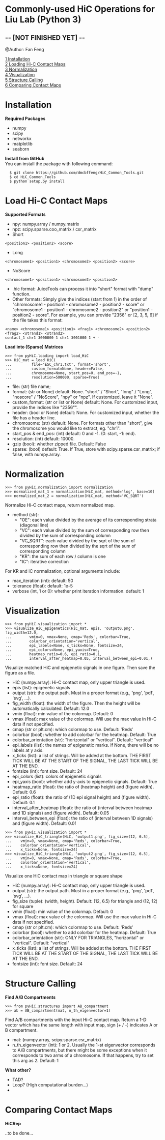 # Commonly-used HiC Operations for Liu Lab (Python 3) #
## -- [NOT FINISHED YET] -- ##
@Author: Fan Feng

[1 Installation](#installation)\
[2 Loading Hi-C Contact Maps](#load-hi-c-contact-maps)\
[3 Normalization](#normalization)\
[4 Visualization](#visualization)\
[5 Structure Calling](#structure-calling)\
[6 Comparing Contact Maps](#comparing-contact-maps)


# Installation
**Required Packages**
- numpy
- scipy
- networkx
- matplotlib
- seaborn

**Install from GitHub**\
You can install the package with following command:
  ```console
    $ git clone https://github.com/dmcbffeng/HiC_Common_Tools.git
    $ cd HiC_Common_Tools
    $ python setup.py install
  ```


# Load Hi-C Contact Maps
 **Supported Formats**
 - npy: numpy.array / numpy.matrix
 - npz: scipy.sparse.coo_matrix / csr_matrix
 - Short
 ```
 <position1> <position2> <score>
 ```
 - Long
 ```
 <chromosome1> <position1> <chromosome2> <position2> <score>
 ```
 - NoScore
 ```
 <chromosome1> <position1> <chromosome2> <position2>
 ```
 - .hic format: JuiceTools can process it into "short" format with "dump" function.
 - Other formats: Simply give the indices (start from 1) in the order of
 "chromosome1 - position1 - chromosome2 - position2 - score" or
 "chromosome1 - position1 - chromosome2 - position2" or
 "position1 - position2 - score".
 For example, you can provide "2356" or [2, 3, 5, 6] if the file takes this format:
 ```
 <name> <chromosome1> <position1> <frag1> <chromosome2> <position2> <frag2> <strand1> <strand2>
 contact_1 chr1 3000000 1 chr1 3001000 1 + -
 ```
 
 **Load into (Sparse) Matrices**
 ```console
 >>> from pyHiC.loading import load_HiC
 >>> HiC_mat = load_HiC(
 ...         file='ESC_chr1.txt', format='short',
 ...         custom_format=None, header=False,
 ...         chromosome=None, start_pos=0, end_pos=-1,
 ...         resolution=500000, sparse=True)
 ```
 - file: (str) file name;
 - format: (str or None) default: None. "short" / "Short", "long" / "Long", "noscore" / "NoScore", "npy" or "npz". If customized, leave it "None". 
 - custom_format: (str or list or None) default: None. For customized input, provide the indices like "2356"".
 - header: (bool or None) default: None. For customized input, whether the file has a header line.
 - chromosome: (str) default: None. For formats other than "short", give the chromosome you would like to extract, eg. "chr1".
 - start_pos & end_pos: (int) default: 0 and -1. (0: start, -1: end).
 - resolution: (int) default: 10000.
 - gzip (bool): whether zipped file. Default: False
 - sparse: (bool) default: True. If True, store with scipy.sparse.csr_matrix; if false, with numpy.array.
 

# Normalization
 ```config
 >>> from pyHiC.normalization import normalization
 >>> normalized_mat_1 = normalization(HiC_mat, method='log', base=10)
 >>> normalized_mat_2 = normalization(HiC_mat, method='VC_SQRT')
 ```
 Normalize Hi-C contact maps, return normalized map.
 - method (str):
   - "OE": each value divided by the average of its corresponding strata (diagonal line)
   - "VC": each value divided by the sum of corresponding row then
   divided by the sum of corresponding column
   - "VC_SQRT": each value divided by the sqrt of the sum of corresponding row then
   divided by the sqrt of the sum of corresponding column
   - "KR": the sum of each row / column is one
   - "IC": iterative correction
   
 For KR and IC normalization, optional arguments include:
   - max_iteration (int): default: 50
   - tolerance (float): default: 1e-5
   - verbose (int, 1 or 0): whether print iteration information. default: 1 

# Visualization
 ```config
 >>> from pyHiC.visualization import *
 >>> visualize_HiC_epigenetics(HiC_mat, epis, 'output0.png', fig_width=12.0,
 ...        vmin=0, vmax=None, cmap='Reds', colorbar=True,
 ...        colorbar_orientation='vertical',
 ...        epi_labels=None, x_ticks=None, fontsize=24,
 ...        epi_colors=None, epi_yaxis=True,
 ...        heatmap_ratio=0.6, epi_ratio=0.1,
 ...        interval_after_heatmap=0.05, interval_between_epi=0.01,)
 ```
 Visualize matched HiC and epigenetic signals in one figure.
 Then save the figure as a file.
 - HiC (numpy.array): Hi-C contact map, only upper triangle is used.
 - epis (list): epigenetic signals
 - output (str): the output path. Must in a proper format (e.g., 'png', 'pdf', 'svg', ...).
 - fig_width (float): the width of the figure. Then the height will be automatically calculated. Default: 12.0
 - vmin (float): min value of the colormap. Default: 0
 - vmax (float): max value of the colormap. Will use the max value in Hi-C data if not specified.
 - cmap (str or plt.cm): which colormap to use. Default: 'Reds'
 - colorbar (bool): whether to add colorbar for the heatmap. Default: True
 - colorbar_orientation (str): "horizontal" or "vertical". Default: "vertical"
 - epi_labels (list): the names of epigenetic marks. If None, there will be no labels at y axis.
 - x_ticks (list): a list of strings. Will be added at the bottom. THE FIRST TICK WILL BE AT THE START OF THE SIGNAL, THE LAST TICK WILL BE AT THE END.
 - fontsize (int): font size. Default: 24
 - epi_colors (list): colors of epigenetic signals
 - epi_yaxis (bool): whether add y-axis to epigenetic signals. Default: True
 - heatmap_ratio (float): the ratio of (heatmap height) and (figure width). Default: 0.6
 - epi_ratio (float): the ratio of (1D epi signal height) and (figure width). Default: 0.1
 - interval_after_heatmap (float): the ratio of (interval between heatmap and 1D signals) and (figure width). Default: 0.05
 - interval_between_epi (float): the ratio of (interval between 1D signals) and (figure width). Default: 0.01

 ```config
 >>> from pyHiC.visualization import *
 >>> visualize_HiC_triangle(HiC, 'output1.png', fig_size=(12, 6.5),
 ...    vmin=0, vmax=None, cmap='Reds', colorbar=True,
 ...    colorbar_orientation='vertical',
 ...    x_ticks=None, fontsize=24)
 >>> visualize_HiC_triangle(HiC, 'output2.png', fig_size=(12, 6.5),
 ...    vmin=0, vmax=None, cmap='Reds', colorbar=True,
 ...    colorbar_orientation='vertical',
 ...    x_ticks=None, fontsize=24)
 ```
 Visualize one HiC contact map in triangle or square shape
  - HiC (numpy.array): Hi-C contact map, only upper triangle is used.
  - output (str): the output path. Must in a proper format (e.g., 'png', 'pdf', 'svg', ...).
  - fig_size (tuple): (width, height). Default: (12, 6.5) for triangle and (12, 12) for square
  - vmin (float): min value of the colormap. Default: 0
  - vmax (float): max value of the colormap. Will use the max value in Hi-C data if not specified.
  - cmap (str or plt.cm): which colormap to use. Default: 'Reds'
  - colorbar (bool): whether to add colorbar for the heatmap. Default: True
  - colorbar_orientation (str): ONLY FOR TRIANGLES, "horizontal" or "vertical". Default: "vertical"
  - x_ticks (list): a list of strings. Will be added at the bottom. THE FIRST TICK WILL BE AT THE START OF THE SIGNAL, THE LAST TICK WILL BE AT THE END.
  - fontsize (int): font size. Default: 24


# Structure Calling
 **Find A/B Compartments**
 ```config
 >>> from pyHiC.structures import AB_compartment
 >>> ab = AB_compartment(mat, n_th_eigenvector=1)
 ```
 Find A/B compartments with the input Hi-C contact map.
 Return a 1-D vector which has the same length with input map,
 sign (+ / -) indicates A or B compartment.
 - mat: (numpy.array, scipy.sparse.csr_matrix)
 - n_th_eigenvector (int): 1 or 2. Usually the 1-st eigenvector corresponds to 
 A/B compartments, but there might be some exceptions when it corresponds to two arms
 of a chromosome. If that happens, try to set this arg as 2. Default: 1
 
 **What other?**
 - TAD?
 - Loop? (High computational burden...)
 - 


# Comparing Contact Maps
 **HiCRep**
 
 ..to be done...

